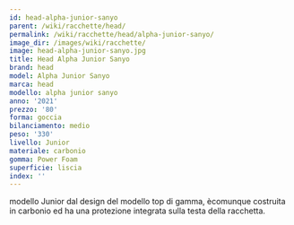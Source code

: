 ```yaml
---
id: head-alpha-junior-sanyo
parent: /wiki/racchette/head/
permalink: /wiki/racchette/head/alpha-junior-sanyo/
image_dir: /images/wiki/racchette/
image: head-alpha-junior-sanyo.jpg
title: Head Alpha Junior Sanyo
brand: head
model: Alpha Junior Sanyo
marca: head
modello: alpha junior sanyo
anno: '2021'
prezzo: '80'
forma: goccia
bilanciamento: medio
peso: '330'
livello: Junior
materiale: carbonio
gomma: Power Foam
superficie: liscia
index: ''
---
```

modello Junior dal design del modello top di gamma, ècomunque costruita in carbonio ed ha una protezione integrata sulla testa della racchetta.